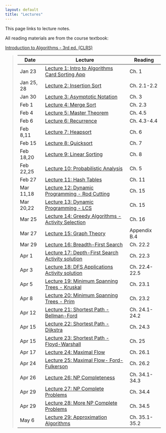 ```yaml
---
layout: default
title: "Lectures"
---
```


This page links to lecture notes.

All reading materials are from the course textbook:

[Introduction to Algorithms - 3rd ed. (CLRS)](http://mitpress.mit.edu/books/introduction-algorithms)

> Date | Lecture | Reading |
> ---- | ------- | ------- |
> Jan 23    | [Lecture 1: Intro to Algorithms](../lectures/lecture01.html) <br /> [Card Sorting App](../lectures/Sorter.jar) | Ch. 1 |
> Jan 25, 28| [Lecture 2: Insertion Sort](../lectures/lecture02.html) | Ch. 2.1-2.2 |
> Jan 30    | [Lecture 3: Asymptotic Notation](../lectures/lecture03.html) | Ch. 3 |
> Feb 1     | [Lecture 4: Merge Sort](../lectures/lecture04.html) | Ch. 2.3 |
> Feb 4     | [Lecture 5: Master Theorem](../lectures/lecture05.html) | Ch. 4.5 |
> Feb 6     | [Lecture 6: Recurrence](../lectures/lecture06.html) | Ch. 4.3-4.4 |
> Feb 8,11  | [Lecture 7: Heapsort](../lectures/lecture07.html) | Ch. 6 |
> Feb 15     | [Lecture 8: Quicksort](../lectures/lecture08.html) | Ch. 7 |
> Feb 18,20 | [Lecture 9: Linear Sorting](../lectures/lecture09.html) | Ch. 8 |
> Feb 22,25 | [Lecture 10: Probabilistic Analysis](../lectures/lecture10.html) | Ch. 5 |
> Feb 27    | [Lecture 11: Hash Tables](../lectures/lecture11.html) | Ch. 11 |
> Mar 11,18 | [Lecture 12: Dynamic Programming - Rod Cutting](../lectures/lecture12.html) | Ch. 15 |
> Mar 20,22 | [Lecture 13: Dynamic Programming - LCS](../lectures/lecture13.html) | Ch. 15 |
> Mar 25    | [Lecture 14: Greedy Algorithms - Activity Selection](../lectures/lecture14.html) | Ch. 16 |
> Mar 27    | [Lecture 15: Graph Theory](../lectures/lecture15.html) | Appendix B.4 |
> Mar 29    | [Lecture 16: Breadth-First Search](../lectures/lecture16.html) | Ch. 22.2 |
> Apr 1     | [Lecture 17: Depth-First Search](../lectures/lecture17.html) <br /> [Activity solution](../handouts/lecture17-dfsact-sol.pdf) | Ch. 22.3 |
> Apr 3     | [Lecture 18: DFS Applications](../lectures/lecture18.html) <br /> [Activity solution](../handouts/lecture18-sccex-sol.pdf) | Ch. 22.4-22.5 |
> Apr 5     | [Lecture 19: Minimum Spanning Trees - Kruskal](../lectures/lecture19.html) | Ch. 23.1 |
> Apr 8     | [Lecture 20: Minimum Spanning Trees - Prim](../lectures/lecture20.html) | Ch. 23.2 |
> Apr 12    | [Lecture 21: Shortest Path - Bellman-Ford](../lectures/lecture21.html) | Ch. 24.1-24.2 |
> Apr 15    | [Lecture 22: Shortest Path - Dijkstra](../lectures/lecture22.html) | Ch. 24.3 |
> Apr 15    | [Lecture 23: Shortest Path - Floyd-Warshall](../lectures/lecture23.html) | Ch. 25 |
> Apr 17    | [Lecture 24: Maximal Flow](../lectures/lecture24.html) | Ch. 26.1 |
> Apr 24    | [Lecture 25: Maximal Flow- Ford-Fulkerson](../lectures/lecture25.html) | Ch. 26.2 |
> Apr 26    | [Lecture 26: NP Completeness](../lectures/lecture26.html) | Ch. 34.1-34.3 |
> Apr 29    | [Lecture 27: NP Complete Problems](../lectures/lecture27.html) | Ch. 34.4 |
> Apr 29    | [Lecture 28: More NP Complete Problems](../lectures/lecture28.html) | Ch. 34.5 |
> May 6     | [Lecture 29: Approximation Algorithms](../lectures/lecture29.html) | Ch. 35.1-35.2 |
